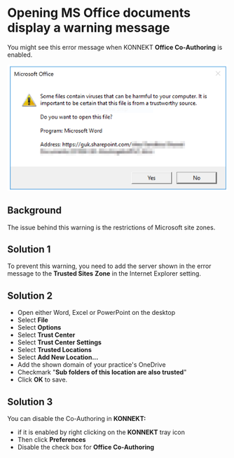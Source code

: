 # Opening MS Office documents display a warning message

You might see this error message when KONNEKT **Office Co-Authoring** is enabled.

![](../../.gitbook/assets/warningmessage.png)

## **Background**

The issue behind this warning is the restrictions of Microsoft site zones.&#x20;

## **Solution 1**

To prevent this warning, you need to add the server shown in the error message to the **Trusted Sites** **Zone** in the Internet Explorer setting.

## **Solution 2**

* Open either Word, Excel or PowerPoint on the desktop
* Select **File**
* Select **Options**
* Select **Trust Center**
* Select **Trust Center Settings**
* Select **Trusted Locations**
* Select **Add New Location...**
* Add the shown domain of your practice's OneDrive
* Checkmark "**Sub folders of this location are also trusted**"
* Click **OK** to save.

## **Solution 3**

You can disable the Co-Authoring in **KONNEKT:**

* if it is enabled by right clicking on the **KONNEKT** tray icon
* Then click **Preferences**
* Disable the check box for **Office Co-Authoring**
